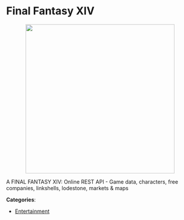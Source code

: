 # Final Fantasy XIV
<p align="center">
    <img width="400" src="https://raw.githubusercontent.com/apis-list/apis-list/apis/final-fantasy-xiv/logo_256x256.png" />
</p>

A FINAL FANTASY XIV: Online REST API - Game data, characters, free companies, linkshells, lodestone, markets & maps



**Categories**:
- [Entertainment](https://github.com/apis-list/apis-list#entertainment)




